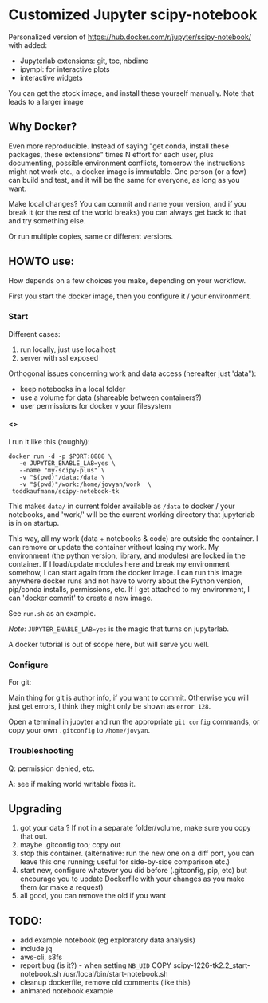# Customized Jupyter scipy-notebook

Personalized version of https://hub.docker.com/r/jupyter/scipy-notebook/
with added:

- Jupyterlab extensions:  git, toc, nbdime
- ipympl:  for interactive plots
- interactive widgets

You can get the stock image, and install these yourself manually.
Note that leads to a larger image

## Why Docker?

Even more reproducible.
Instead of saying "get conda, install these packages, these extensions"
times N effort for each user,
plus documenting, possible environment conflicts,
tomorrow the instructions might not work etc.,
a docker image is immutable.
One person (or a few) can build and test, and it will be the same for everyone,
as long as you want.

Make local changes?  You can commit and name your version,
and if you break it (or the rest of the world breaks)
you can always get back to that and try something else.

Or run multiple copies, same or different versions.

## HOWTO use:

How depends on a few choices you make, depending on your workflow.

First you start the docker image, then you configure it / your environment.

### Start

Different cases:
1. run locally, just use localhost
1. server with ssl exposed

Orthogonal issues concerning work and data access
(hereafter just 'data"):
* keep notebooks in a local folder
* use a volume for data (shareable between containers?)
* user permissions for docker v your filesystem

#### <<example incantations to come>>
I run it like this (roughly):

    docker run -d -p $PORT:8888 \
       -e JUPYTER_ENABLE_LAB=yes \
       --name "my-scipy-plus" \
       -v "$(pwd)"/data:/data \
       -v "$(pwd)"/work:/home/jovyan/work  \
	 toddkaufmann/scipy-notebook-tk

This makes `data/` in current folder available as `/data` to docker / your notebooks,
and 'work/' will be the current working directory that jupyterlab is in on startup.

This way, all my work (data + notebooks & code) are outside the container.
I can remove or update the container without losing my work.
My environment (the python version, library, and modules) are locked in the container.
If I load/update modules here and break my environment somehow,
I can start again from the docker image.
I can run this image anywhere docker runs and not have to worry about the Python version, pip/conda installs, permissions, etc.
If I get attached to my environment, I can 'docker commit' to create a new image.

See `run.sh` as an example.

*Note*: `JUPYTER_ENABLE_LAB=yes` is the magic that turns on jupyterlab.

A docker tutorial is out of scope here, but will serve you well.

### Configure

For git:

Main thing for git is author info, if you want to commit.
Otherwise you will just get errors, I think they might only be shown as `error 128`.

Open a terminal in jupyter and run the appropriate `git config` commands, or copy your own `.gitconfig` to `/home/jovyan`.

### Troubleshooting

Q:  permission denied, etc.

A:  see if making world writable fixes it.


## Upgrading
1. got your data ?  If not in a separate folder/volume, make sure you copy that out.
2. maybe .gitconfig too; copy out
3. stop this container.
   (alternative:  run the new one on a diff port, you can leave this one running;
    useful for side-by-side comparison etc.)
4. start new, configure whatever you did before (.gitconfig, pip, etc)
   but encourage you to update Dockerfile with your changes as you make them
   (or make a request)
5. all good, you can remove the old if you want


## TODO:
- add example notebook (eg exploratory data analysis)
- include jq
- aws-cli, s3fs
- report bug (is it?) - when setting `NB_UID`
    COPY scipy-1226-tk2.2_start-notebook.sh  /usr/local/bin/start-notebook.sh 
- cleanup dockerfile, remove old comments (like this)
- animated notebook example
